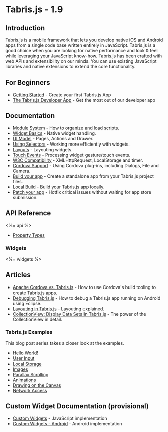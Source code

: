 # Tabris.js - 1.9

## Introduction

Tabris.js is a mobile framework that lets you develop native iOS and Android apps from a single code base written entirely in JavaScript. Tabris.js is a good choice when you are looking for native performance and look & feel while leveraging your JavaScript know-how. Tabris.js has been crafted with web APIs and extensibility on our minds. You can use existing JavaScript libraries and native extensions to extend the core functionality.

## For Beginners
- [Getting Started](getting-started.md) - Create your first Tabris.js App
- [The Tabris.js Developer App](developer-app.md) - Get the most out of our developer app

## Documentation
- [Module System](modules.md) - How to organize and load scripts.
- [Widget Basics](widget-basics.md) - Native widget handling.
- [UI Model](ui.md) - Pages, Actions and Drawer.
- [Using Selectors](selector.md) - Working more efficiently with widgets.
- [Layouts](layout.md) - Layouting widgets.
- [Touch Events](touch.md) - Processing widget gesture/touch events.
- [W3C Compatibility](w3c-api.md) - XMLHttpRequest, LocalStorage and timer.
- [Cordova Support](cordova.md) - Using Cordova plug-ins, including Dialogs, File and Camera.
- [Build your app](build.md) - Create a standalone app from your Tabris.js project files.
- [Local Build](local-build.md) - Build your Tabris.js app locally.
- [Patch your app](patch.md) - Hotfix critical issues without waiting for app store submission.

## API Reference

<%= api %>
- [Property Types](types.md)

### Widgets
<%= widgets %>

## Articles
- [Apache Cordova vs. Tabris.js](http://eclipsesource.com/blogs/2015/03/02/apache-cordova-vs-tabris-js/) - How to use Cordova's build tooling to create Tabris.js apps.
- [Debugging Tabris.js](http://eclipsesource.com/blogs/2015/04/17/debugging-tabris-js/) - How to debug a Tabris.js app running on Android using Eclipse.
- [Layouting in Tabris.js](http://eclipsesource.com/blogs/2015/02/19/layouting-in-tabris-js/) - Layouting explained.
- [CollectionView: Display Data Sets in Tabris.js](http://eclipsesource.com/blogs/2015/02/16/collectionview-display-data-sets-in-tabris-js/) - The power of the CollectionView in detail.

### Tabris.js Examples
This blog post series takes a closer look at the examples.

- [Hello World!](http://eclipsesource.com/blogs/2015/02/20/tabris-js-examples-hello-world/)
- [User Input](http://eclipsesource.com/blogs/2015/02/25/tabris-js-examples-user-input/)
- [Local Storage](http://eclipsesource.com/blogs/2015/03/04/tabris-js-examples-local-storage/)
- [Images](http://eclipsesource.com/blogs/2015/03/10/tabris-js-examples-images/)
- [Parallax Scrolling](http://eclipsesource.com/blogs/2015/03/24/tabris-js-examples-parallax-scrolling/)
- [Animations](http://eclipsesource.com/blogs/2015/04/14/tabris-js-examples-animations/)
- [Drawing on the Canvas](http://eclipsesource.com/blogs/2015/04/15/tabris-js-examples-drawing-on-the-canvas/)
- [Network Access](http://eclipsesource.com/blogs/2015/04/24/tabris-js-examples-network-access/)

## Custom Widget Documentation (provisional)
- [Custom Widgets](custom-widgets.md) - JavaScript implementation
- [Custom Widgets - Android](custom-widgets-android.md) - Android implementation
